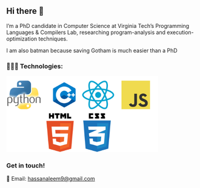 ## Hi there 👋

I’m a PhD candidate in Computer Science at Virginia Tech’s Programming Languages & Compilers Lab, researching program-analysis and execution-optimization techniques.

I am also batman because saving Gotham is much easier than a PhD
<!-- 
 -->


### 👨🏻‍💻 Technologies:

<img src=logos.png alt="Technologies" width="400">

### Get in touch!

📧 Email: [hassanaleem9@gmail.com](mailto:hassanaleem9@gmail.com) 

<!--

Here are some ideas to get you started:

- 🔭 I’m currently working on ...
- 👯 I’m looking to collaborate on ...
- 🤔 I’m looking for help with ...
- 💬 Ask me about ...
- 📫 How to reach me: ...
- ⚡ Fun fact: ...
-->

